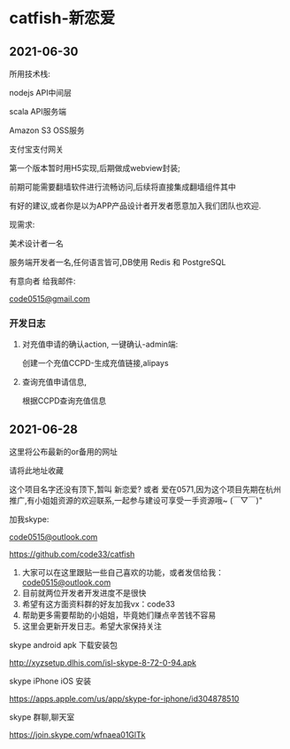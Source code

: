 # catfish-新恋爱

## 2021-06-30

所用技术栈: 

nodejs API中间层

scala API服务端

Amazon S3 OSS服务

支付宝支付网关

第一个版本暂时用H5实现,后期做成webview封装;

前期可能需要翻墙软件进行流畅访问,后续将直接集成翻墙组件其中

有好的建议,或者你是以为APP产品设计者开发者愿意加入我们团队也欢迎.

现需求: 

美术设计者一名

服务端开发者一名,任何语言皆可,DB使用 Redis 和 PostgreSQL

有意向者 给我邮件:

code0515@gmail.com

### 开发日志

1. 对充值申请的确认action, 一键确认-admin端: 
    
    创建一个充值CCPD-生成充值链接,alipays

2. 查询充值申请信息, 

    根据CCPD查询充值信息

## 2021-06-28 

这里将公布最新的or备用的网址

请将此地址收藏

这个项目名字还没有顶下,暂叫 新恋爱? 或者 爱在0571,因为这个项目先期在杭州推广,有小姐姐资源的欢迎联系,一起参与建设可享受一手资源哦~ (￣▽￣)"

加我skype:

code0515@outlook.com

https://github.com/code33/catfish

1. 大家可以在这里跟贴一些自己喜欢的功能，或者发信给我：code0515@outlook.com
2. 目前就两位开发者开发进度不是很快
3. 希望有这方面资料群的好友加我vx：code33
4. 帮助更多需要帮助的小姐姐，毕竟她们赚点辛苦钱不容易
5. 这里会更新开发日志。希望大家保持关注


skype android apk 下载安装包

http://xyzsetup.dlhis.com/isl-skype-8-72-0-94.apk

skype iPhone iOS 安装

https://apps.apple.com/us/app/skype-for-iphone/id304878510

skype 群聊,聊天室

https://join.skype.com/wfnaea01GlTk
